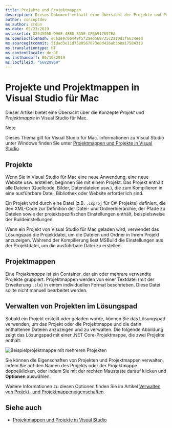 ```yaml
---
title: Projekte und Projektmappen
description: Dieses Dokument enthält eine Übersicht der Projekte und Projektmappen in Visual Studio für Mac.
author: conceptdev
ms.author: crdun
ms.date: 05/23/2019
ms.assetid: 8254505D-D96E-48BD-8A5E-CF6A917897EA
ms.openlocfilehash: ec62e9c0b449f5f2aed568735c2a10d1f6634eed
ms.sourcegitcommit: 51dad3e11d7580567673e0d426ab3b0a17584319
ms.translationtype: HT
ms.contentlocale: de-DE
ms.lasthandoff: 06/10/2019
ms.locfileid: "66820960"
---
```

# <a name="projects-and-solutions-in-visual-studio-for-mac"></a>Projekte und Projektmappen in Visual Studio für Mac

Dieser Artikel bietet eine Übersicht über die Konzepte *Projekt* und *Projektmappe* in Visual Studio für Mac.

> [!NOTE] 
> Dieses Thema gilt für Visual Studio für Mac. Informationen zu Visual Studio unter Windows finden Sie unter [Projektmappen und Projekte in Visual Studio](/visualstudio/ide/solutions-and-projects-in-visual-studio).

## <a name="projects"></a>Projekte

Wenn Sie in Visual Studio für Mac eine neue Anwendung, eine neue Website usw. erstellen, beginnen Sie mit einem Projekt. Das Projekt enthält alle Dateien (Quellcode, Bilder, Datendateien usw.), die zum Kompilieren in eine ausführbare Datei, Bibliothek oder Website erforderlich sind.

Ein Projekt wird durch eine Datei (z.B. `.csproj` für C#-Projekte) definiert, die den XML-Code zur Definition der Datei- und Ordnerhierarchie, der Pfade zu Dateien sowie der projektspezifischen Einstellungen enthält, beispielsweise der Buildeinstellungen.

Wenn ein Projekt von Visual Studio für Mac geladen wird, verwendet das Lösungspad die Projektdatei, um die Dateien und Ordner in Ihrem Projekt anzuzeigen. Während der Kompilierung liest MSBuild die Einstellungen aus der Projektdatei, um die ausführbare Datei zu erstellen.

## <a name="solutions"></a>Projektmappen

Eine *Projektmappe* ist ein Container, der ein oder mehrere verwandte Projekte gruppiert. Projektmappen werden von einer Textdatei (mit der Erweiterung `.sln`) in einem individuellen Format beschrieben. Diese Datei sollte nicht manuell bearbeitet werden.

## <a name="managing-projects-in-the-solution-pad"></a>Verwalten von Projekten im Lösungspad

Sobald ein Projekt erstellt oder geladen wurde, können Sie das Lösungspad verwenden, um das Projekt oder die Projektmappe und die darin enthaltenen Dateien anzuzeigen und zu verwalten. Die folgende Abbildung zeigt das Lösungspad mit einer .NET Core-Projektmappe, die zwei Projekte enthält:

![Beispielprojektmappe mit mehreren Projekten](media/solution-example.png)

Sie können die Eigenschaften von Projekten und Projektmappen verwalten, indem Sie auf den Namen des Projekts oder der Projektmappe doppelklicken, oder indem Sie mit der rechten Maustaste darauf klicken und **Optionen** auswählen.

Weitere Informationen zu diesen Optionen finden Sie im Artikel [Verwalten von Projekt- und Projektmappeneigenschaften](managing-solutions-and-project-properties.md).

## <a name="see-also"></a>Siehe auch

- [Projektmappen und Projekte in Visual Studio](/visualstudio/ide/solutions-and-projects-in-visual-studio)
